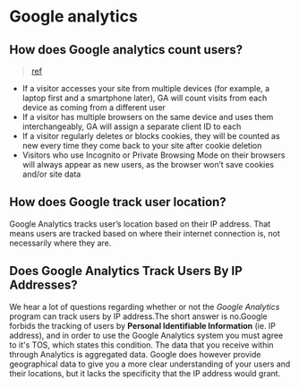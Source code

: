 # Google analytics

## How does Google analytics count users?

> [ref](https://www.hotjar.com/google-analytics/glossary/users/)

- If a visitor accesses your site from multiple devices (for example, a laptop first and a smartphone later), GA will count visits from each device as coming from a different user
- If a visitor has multiple browsers on the same device and uses them interchangeably, GA will assign a separate client ID to each 
- If a visitor regularly deletes or blocks cookies, they will be counted as new every time they come back to your site after cookie deletion
- Visitors who use Incognito or Private Browsing Mode on their browsers will always appear as new users, as the browser won’t save cookies and/or site data

## How does Google track user location?

Google Analytics tracks user’s location based on their IP address.  That means users are tracked based on where their internet connection is, not necessarily where they are.

## Does Google Analytics Track Users By IP Addresses?

We hear a lot of questions regarding whether or not the *Google Analytics* program can track users by IP address.The short answer is no.Google forbids the tracking of users by **Personal Identifiable Information** (ie. IP address), and in order to use the Google Analytics system you must agree to it's TOS, which states this condition. The data that you receive within through Analytics is aggregated data. Google does however provide geographical data to give you a more clear understanding of your users and their locations, but it lacks the specificity that the IP address would grant.